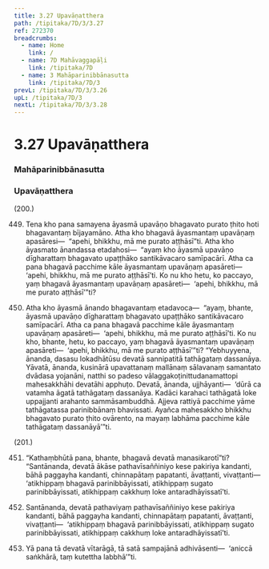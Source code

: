 ```yaml
---
title: 3.27 Upavāṇatthera
path: /tipitaka/7D/3/3.27
ref: 272370
breadcrumbs:
  - name: Home
    link: /
  - name: 7D Mahāvaggapāḷi
    link: /tipitaka/7D
  - name: 3 Mahāparinibbānasutta
    link: /tipitaka/7D/3
prevL: /tipitaka/7D/3/3.26
upL: /tipitaka/7D/3
nextL: /tipitaka/7D/3/3.28
---
```


# 3.27 Upavāṇatthera

### Mahāparinibbānasutta

### Upavāṇatthera

(200.)

449. Tena kho pana samayena āyasmā upavāṇo bhagavato purato ṭhito hoti bhagavantaṃ bījayamāno. Atha kho bhagavā āyasmantaṃ upavāṇaṃ apasāresi—  “apehi, bhikkhu, mā me purato aṭṭhāsī”ti. Atha kho āyasmato ānandassa etadahosi—  “ayaṃ kho āyasmā upavāṇo dīgharattaṃ bhagavato upaṭṭhāko santikāvacaro samīpacārī. Atha ca pana bhagavā pacchime kāle āyasmantaṃ upavāṇaṃ apasāreti—  ‘apehi, bhikkhu, mā me purato aṭṭhāsī’ti. Ko nu kho hetu, ko paccayo, yaṃ bhagavā āyasmantaṃ upavāṇaṃ apasāreti—  ‘apehi, bhikkhu, mā me purato aṭṭhāsī’”ti?

450. Atha kho āyasmā ānando bhagavantaṃ etadavoca—  “ayaṃ, bhante, āyasmā upavāṇo dīgharattaṃ bhagavato upaṭṭhāko santikāvacaro samīpacārī. Atha ca pana bhagavā pacchime kāle āyasmantaṃ upavāṇaṃ apasāreti—  ‘apehi, bhikkhu, mā me purato aṭṭhāsī’ti. Ko nu kho, bhante, hetu, ko paccayo, yaṃ bhagavā āyasmantaṃ upavāṇaṃ apasāreti—  ‘apehi, bhikkhu, mā me purato aṭṭhāsī’”ti? “Yebhuyyena, ānanda, dasasu lokadhātūsu devatā sannipatitā tathāgataṃ dassanāya. Yāvatā, ānanda, kusinārā upavattanaṃ mallānaṃ sālavanaṃ samantato dvādasa yojanāni, natthi so padeso vālaggakoṭinittudanamattopi mahesakkhāhi devatāhi apphuṭo. Devatā, ānanda, ujjhāyanti—  ‘dūrā ca vatamha āgatā tathāgataṃ dassanāya. Kadāci karahaci tathāgatā loke uppajjanti arahanto sammāsambuddhā. Ajjeva rattiyā pacchime yāme tathāgatassa parinibbānaṃ bhavissati. Ayañca mahesakkho bhikkhu bhagavato purato ṭhito ovārento, na mayaṃ labhāma pacchime kāle tathāgataṃ dassanāyā’”ti.

(201.)

451. “Kathaṃbhūtā pana, bhante, bhagavā devatā manasikarotī”ti? “Santānanda, devatā ākāse pathavīsaññiniyo kese pakiriya kandanti, bāhā paggayha kandanti, chinnapātaṃ papatanti, āvaṭṭanti, vivaṭṭanti—  ‘atikhippaṃ bhagavā parinibbāyissati, atikhippaṃ sugato parinibbāyissati, atikhippaṃ cakkhuṃ loke antaradhāyissatī’ti.

452. Santānanda, devatā pathaviyaṃ pathavīsaññiniyo kese pakiriya kandanti, bāhā paggayha kandanti, chinnapātaṃ papatanti, āvaṭṭanti, vivaṭṭanti—  ‘atikhippaṃ bhagavā parinibbāyissati, atikhippaṃ sugato parinibbāyissati, atikhippaṃ cakkhuṃ loke antaradhāyissatī’ti.

453. Yā pana tā devatā vītarāgā, tā satā sampajānā adhivāsenti—  ‘aniccā saṅkhārā, taṃ kutettha labbhā’”ti.


